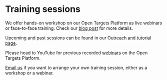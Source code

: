 # Training sessions

We offer hands-on workshop on our Open Targets Platform as live webinars or face-to-face training. Check our [blog post](https://blog.opentargets.org/outreach-in-open-targets-supercharge-your-target-id-skills/) for more details. 

Upcoming and past sessions can be found in our [Outreach and tutorial page](https://www.targetvalidation.org/outreach). 

Please head to YouTube for previous recorded [webinars](https://www.youtube.com/watch?v=vH2-8B7JqXE&list=PLncWVtwSXtqb8PyL6-ENSCuqP7_4Aj5BE) on the Open Targets Platform.

[Email us](mailto:support@targevalidation.org) if you want to arrange your own training session, either as a workshop or a webinar.



